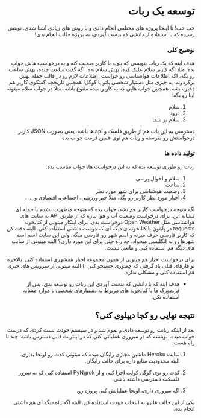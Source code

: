 <div dir="rtl" align='right'>

# توسعه یک ربات 
خب خب! تا اینجا پروژه های مختلفی انجام دادی و با روش های زیادی آشنا شدی. نوبتش رسیده که با استفاده از دانشی که بدست آوردی، یه پروژه جالب انجام بدی!
### توضیح کلی
هدف اینه که یک ربات بنویسی که بتونه با کاربر صحبت کنه و به درخواست هاش جواب بده. مثلا اگه کاربر سلام علیک کرد، بهش سلام بده. اگه گفت ساعت چنده، بهش ساعت رو بگه، اگه اطلاعات هواشناسی رو خواست، اطلاعات لازم رو در قالب جمله بهش برگردونه. یه چیزی مثل دستیار شخصی باتو یا گوگل!
همچنین تاریخچه گفتگوی کاربر هم ذخیره بشه. 
همچنین جواب هایی که به کاربر میده متنوع باشه، مثلا در جواب سلام میتونه اینا رو بگه:

1. سلام
2. درود
3. سلام بر شما

دسترسی به این بات هم از طریق فلسک و api ها باشه. یعنی بصورت JSON کاربر درخواستش رو بفرسته و ربات هم توی همین فرمت جواب بده.
### تولید داده ها
ربات رو طوری توسعه بده که به این درخواست ها، جواب مناسب بده:
1. سلام و احوال پرسی
2. ساعت
3. وضعیت هوشناسی برای شهر مورد نظر
4. اخبار مورد نظر کاربر رو بگه، مثلا خبر ورزشی، اجتماعی، اقتصادی و ... .

اگه متوجه درخواست کاربر هم نشد، جواب بده که متوجه منظورت نشدم یا جمله ای  مشابه این.
برای درخواست وضعیت آب و هوا نیازه که از طریق API به سایت های هواشناسی مثل Open Weather درخواست بدی. برای اینکار میتونی از کتابخونه requests در پایتون یا کتابخونه ی دیگه ای که دوست داشتی استفاده کنی. البته دقت کن که کاربر فارسی حرف میزنه و اسم شهر رو فارسی میگه، ولی این سایت اسم اسم شهرها رو به انگلیسی میخواد. چه راه حلی برای این مورد داری؟ البته میتونی از سایت های دیگه هم استفاده کنی و مانعی نیست. 

برای درخواست اخبار هم میتونی از همون مجموعه اخبار همشهری استفاده کنی. بالاخره تو فازهای قبلی یاد گرفتی که چطوری جستجو کنی ;) البته میتونی از سرویس های خبری هم استفاده کنی و مشکلی نداره.

* هدف اینه که با دانشی که بدست آوردی این ربات رو توسعه بدی، پس از فریمورک ها یا کتابخونه های مربوط به دستیارهای شخصی یا موارد مشابه استفاده نکن.

## نتیجه نهایی رو کجا دیپلوی کنی؟
بعد از اینکه رباتت رو توسعه دادی و تموم شد و در سیستم خودت تست کردی که درست جواب میده، نوبتشه که در سروری عملیاتی کنی که در اینترنت قابل دسترس باشه. چند تا راه هست:
1. سایت Heroku ماشین مجازی رایگان میده که میتونی کدت رو اونجا بذاری. البته محدودیت منابع داره برای حالت رایگان.

2. کدت رو توی گوگل کولب اجرا کنی و از PyNgrok استفاده کنی که به سرور فلسکت دسترسی داشته باشی.

3. اگه سروری داری، اونجا عملیاتش کنی پروژه رو.

یکی از این حالت ها رو به انتخاب خودت استفاده کن. البته اگه راه دیگه ای هم داشتی انجام بده.
  